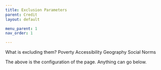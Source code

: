 ```yaml
---
title: Exclusion Parameters
parent: Credit
layout: default

menu_parent: 1
nav_order: 1

---
```

What is excluding them? 
Poverty 
Accessibility 
Geography 
Social Norms 


The above is the configuration of the page. 
Anything can go below. 
